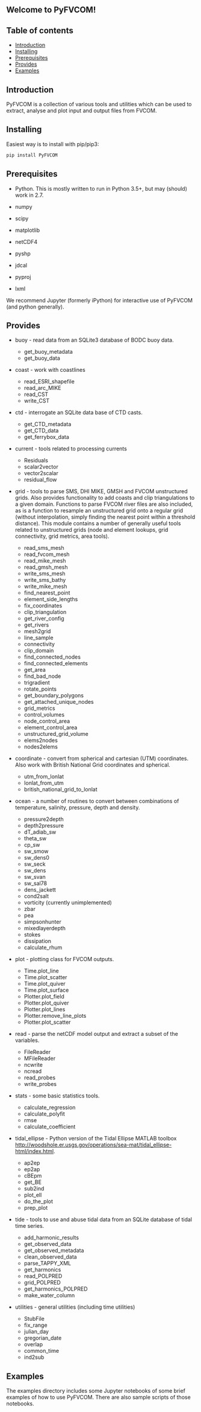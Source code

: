 Welcome to PyFVCOM!
--------------------

Table of contents
-----------------

- [Introduction](#introduction)
- [Installing](#installing)
- [Prerequisites](#prerequisites)
- [Provides](#provides)
- [Examples](#examples)

Introduction
------------

PyFVCOM is a collection of various tools and utilities which can be used to extract, analyse and plot input and output files from FVCOM.

Installing
----------

Easiest way is to install with pip/pip3:

```python
pip install PyFVCOM
```

Prerequisites
-------------

* Python. This is mostly written to run in Python 3.5+, but may (should) work in 2.7.

* numpy

* scipy

* matplotlib

* netCDF4

* pyshp

* jdcal

* pyproj

* lxml

We recommend Jupyter (formerly iPython) for interactive use of PyFVCOM (and python generally).

Provides
--------

* buoy - read data from an SQLite3 database of BODC buoy data.
    - get_buoy_metadata
    - get_buoy_data

* coast - work with coastlines
    - read_ESRI_shapefile
    - read_arc_MIKE
    - read_CST
    - write_CST

* ctd - interrogate an SQLite data base of CTD casts.
    - get_CTD_metadata
    - get_CTD_data
    - get_ferrybox_data

* current - tools related to processing currents
    - Residuals
    - scalar2vector
    - vector2scalar
    - residual_flow

* grid - tools to parse SMS, DHI MIKE, GMSH and FVCOM unstructured grids. Also provides functionality to add coasts and clip triangulations to a given domain. Functions to parse FVCOM river files are also included, as is a function to resample an unstructured grid onto a regular grid (without interpolation, simply finding the nearest point within a threshold distance). This module contains a number of generally useful tools related to unstructured grids (node and element lookups, grid connectivity, grid metrics, area tools).
    - read_sms_mesh
    - read_fvcom_mesh
    - read_mike_mesh
    - read_gmsh_mesh
    - write_sms_mesh
    - write_sms_bathy
    - write_mike_mesh
    - find_nearest_point
    - element_side_lengths
    - fix_coordinates
    - clip_triangulation
    - get_river_config
    - get_rivers
    - mesh2grid
    - line_sample
    - connectivity
    - clip_domain
    - find_connected_nodes
    - find_connected_elements
    - get_area
    - find_bad_node
    - trigradient
    - rotate_points
    - get_boundary_polygons
    - get_attached_unique_nodes
    - grid_metrics
    - control_volumes
    - node_control_area
    - element_control_area
    - unstructured_grid_volume
    - elems2nodes
    - nodes2elems

* coordinate - convert from spherical and cartesian (UTM) coordinates. Also work with British National Grid coordinates and spherical.
    - utm_from_lonlat
    - lonlat_from_utm
    - british_national_grid_to_lonlat

* ocean - a number of routines to convert between combinations of temperature, salinity, pressure, depth and density.
    - pressure2depth
    - depth2pressure
    - dT_adiab_sw
    - theta_sw
    - cp_sw
    - sw_smow
    - sw_dens0
    - sw_seck
    - sw_dens
    - sw_svan
    - sw_sal78
    - dens_jackett
    - cond2salt
    - vorticity (currently unimplemented)
    - zbar
    - pea
    - simpsonhunter
    - mixedlayerdepth
    - stokes
    - dissipation
    - calculate_rhum

* plot - plotting class for FVCOM outputs.
    - Time.plot_line
    - Time.plot_scatter
    - Time.plot_quiver
    - Time.plot_surface
    - Plotter.plot_field
    - Plotter.plot_quiver
    - Plotter.plot_lines
    - Plotter.remove_line_plots
    - Plotter.plot_scatter

* read - parse the netCDF model output and extract a subset of the variables.
    - FileReader
    - MFileReader
    - ncwrite
    - ncread
    - read_probes
    - write_probes

* stats - some basic statistics tools.
    - calculate_regression
    - calculate_polyfit
    - rmse
    - calculate_coefficient

* tidal_ellipse - Python version of the Tidal Ellipse MATLAB toolbox <http://woodshole.er.usgs.gov/operations/sea-mat/tidal_ellipse-html/index.html>.
    - ap2ep
    - ep2ap
    - cBEpm
    - get_BE
    - sub2ind
    - plot_ell
    - do_the_plot
    - prep_plot

* tide - tools to use and abuse tidal data from an SQLite database of tidal time series.
    - add_harmonic_results
    - get_observed_data
    - get_observed_metadata
    - clean_observed_data
    - parse_TAPPY_XML
    - get_harmonics
    - read_POLPRED
    - grid_POLPRED
    - get_harmonics_POLPRED
    - make_water_column

* utilities - general utilities (including time utilities)
    - StubFile
    - fix_range
    - julian_day
    - gregorian_date
    - overlap
    - common_time
    - ind2sub


Examples
--------

The examples directory includes some Jupyter notebooks of some brief examples of how to use PyFVCOM. There are also sample scripts of those notebooks.

